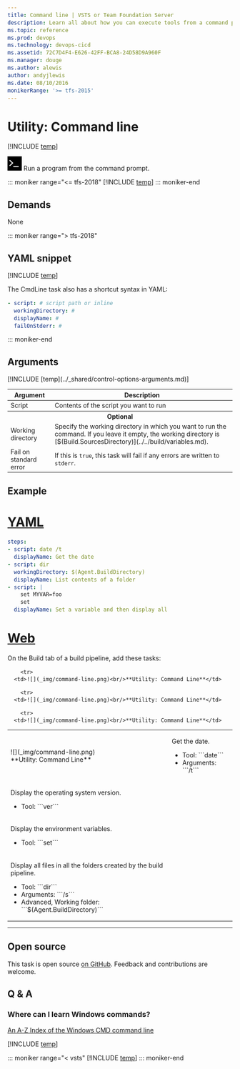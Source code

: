 ```yaml
---
title: Command line | VSTS or Team Foundation Server
description: Learn all about how you can execute tools from a command prompt when building code in VSTS and Team Foundation Server (TFS).
ms.topic: reference
ms.prod: devops
ms.technology: devops-cicd
ms.assetid: 72C7D4F4-E626-42FF-BCA8-24D58D9A960F
ms.manager: douge
ms.author: alewis
author: andyjlewis
ms.date: 08/10/2016
monikerRange: '>= tfs-2015'
---
```


# Utility: Command line

[!INCLUDE [temp](../../_shared/version-tfs-2015-rtm.md)]

![](_img/command-line.png) Run a program from the command prompt.

::: moniker range="<= tfs-2018"
[!INCLUDE [temp](../../_shared/concept-rename-note.md)]
::: moniker-end

## Demands

None

::: moniker range="> tfs-2018"
## YAML snippet
[!INCLUDE [temp](../_shared/yaml/CmdLineV2.md)]

The CmdLine task also has a shortcut syntax in YAML:

```yaml
- script: # script path or inline
  workingDirectory: #
  displayName: #
  failOnStderr: #
```
::: moniker-end

## Arguments

<table>
<thead>
<tr>
<th>Argument</th>
<th>Description</th>
</tr>
</thead>
<tr>
<td>Script</td>
<td>Contents of the script you want to run</td>
</tr>
<tr>
<th colspan="2">Optional</th>
</tr>
<tr>
<td>Working directory</td>
<td>Specify the working directory in which you want to run the command. If you leave it empty, the working directory is [$(Build.SourcesDirectory)](../../build/variables.md).</td>
</tr>
<tr>
<td>Fail on standard error</td>
<td>If this is <code>true</code>, this task will fail if any errors are written to <code>stderr</code>.</td>
</tr>
[!INCLUDE [temp](../_shared/control-options-arguments.md)]
</table>

## Example

# [YAML](#tab/yaml)

```yaml
steps:
- script: date /t
  displayName: Get the date
- script: dir
  workingDirectory: $(Agent.BuildDirectory)
  displayName: List contents of a folder
- script: |
    set MYVAR=foo
    set
  displayName: Set a variable and then display all
```

# [Web](tabs/web)

On the Build tab of a build pipeline, add these tasks:

<table>
   <tr>
      <td>![](_img/command-line.png)<br/>**Utility: Command Line**
      </td>
<td>
<p>Get the date.</p>
<ul>
<li>Tool: ```date```</li>
 <li>Arguments: ```/t```</li>
</ul>
      </td>
</tr>
   
        <tr>
      <td>![](_img/command-line.png)<br/>**Utility: Command Line**</td>
      
<td>
<p>Display the operating system version.</p>
<ul>
<li>Tool: ```ver```</li>
 </ul>
</td>
        </tr>

   
        <tr>
      <td>![](_img/command-line.png)<br/>**Utility: Command Line**</td>
      
<td>
<p>Display the environment variables.</p>
<ul>
<li>Tool: ```set```</li>
</ul>
</td>
        </tr>

   
        <tr>
      <td>![](_img/command-line.png)<br/>**Utility: Command Line**</td>
      
<td>
<p>Display all files in all the folders created by the build pipeline.</p>
<ul>
<li>Tool: ```dir```</li>
 <li>Arguments: ```/s```</li>
<li>Advanced, Working folder: ```$(Agent.BuildDirectory)```</li>
</ul>
</td>
        </tr>

</table>

---

## Open source

This task is open source [on GitHub](https://github.com/Microsoft/vsts-tasks). Feedback and contributions are welcome.

## Q & A

<!-- BEGINSECTION class="md-qanda" -->

### Where can I learn Windows commands?

[An A-Z Index of the Windows CMD  command line](http://ss64.com/nt/)


[!INCLUDE [temp](../../_shared/qa-agents.md)]

::: moniker range="< vsts"
[!INCLUDE [temp](../../_shared/qa-versions.md)]
::: moniker-end

<!-- ENDSECTION -->
